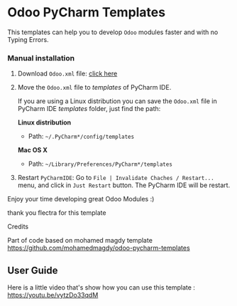 # Odoo PyCharm Templates

This templates can help you to develop `Odoo` modules faster and with no Typing Errors.



### Manual installation

1. Download `Odoo.xml` file: [click here](https://github.com/msaid251/odoo.git)

1. Move the `Odoo.xml` file to *templates* of PyCharm IDE.

    If you are using a Linux distribution you can save the `Odoo.xml` file in PyCharm IDE *templates* folder, just find the path:

    **Linux distribution**
    * Path: `~/.PyCharm*/config/templates`

    **Mac OS X**
    * Path: `~/Library/Preferences/PyCharm*/templates`

1. Restart `PyCharmIDE`: Go to `File | Invalidate Chaches / Restart...` menu, and click in `Just Restart` button. The PyCharm IDE will be restart.

Enjoy your time developing great Odoo Modules :)

thank you flectra for this template

Credits

Part of code based on mohamed magdy template https://github.com/mohamedmagdy/odoo-pycharm-templates

## User Guide

Here is a little video that's show how you can use this template : https://youtu.be/vytzDo33qdM
